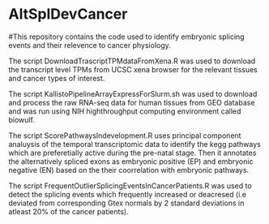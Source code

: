 # AltSplDevCancer
#This repository contains the code used to identify embryonic splicing events and their relevence to cancer physiology. 

The script DownloadTrascriptTPMdataFromXena.R was used to download the transcript level TPMs from UCSC xena browser for the relevant tissues and 
cancer types of interest.

The script KallistoPipelineArrayExpressForSlurm.sh was used to download and process the raw RNA-seq data for human tissues from GEO database and was run 
using NIH highthroughput computing environment called biowulf.

The script ScorePathwaysIndevelopment.R uses principal component analuysis of the temporal transcriptomic data to identify the kegg pathways 
which are preferetially active during the pre-natal stage. Then it annotates the alternatively spliced exons as embryonic positive (EP) and 
embryonic negative (EN) based on the their coorrelation with embryonic pathways.


The script FrequentOutlierSplicingEventsInCancerPatients.R was used to detect the splicing events which frequently increased or deacresed 
(i.e deviated from corresponding Gtex normals by 2 standard deviations in atleast 20% of the cancer patients).
